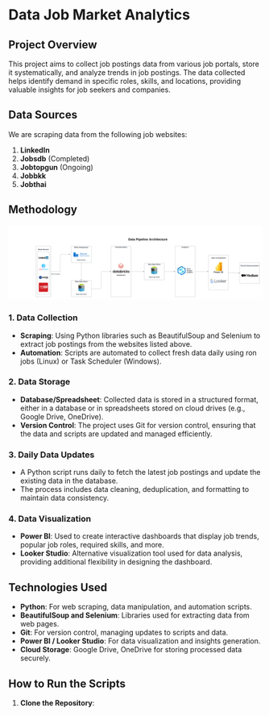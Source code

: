 # Data Job Market Analytics

## Project Overview
This project aims to collect job postings data from various job portals, store it systematically, and analyze trends in job postings. The data collected helps identify demand in specific roles, skills, and locations, providing valuable insights for job seekers and companies.

## Data Sources
We are scraping data from the following job websites:
1. **LinkedIn**
2. **Jobsdb** (Completed)
3. **Jobtopgun** (Ongoing)
4. **Jobbkk**
5. **Jobthai**

## Methodology

![Data Pipeline Architecture](https://github.com/Kittisak-M/Data/blob/main/data_pipeline_architecture.png)

### 1. Data Collection
- **Scraping**: Using Python libraries such as BeautifulSoup and Selenium to extract job postings from the websites listed above.
- **Automation**: Scripts are automated to collect fresh data daily using ron jobs (Linux) or Task Scheduler (Windows).

### 2. Data Storage
- **Database/Spreadsheet**: Collected data is stored in a structured format, either in a database or in spreadsheets stored on cloud drives (e.g., Google Drive, OneDrive).
- **Version Control**: The project uses Git for version control, ensuring that the data and scripts are updated and managed efficiently.

### 3. Daily Data Updates
- A Python script runs daily to fetch the latest job postings and update the existing data in the database.
- The process includes data cleaning, deduplication, and formatting to maintain data consistency.

### 4. Data Visualization
- **Power BI**: Used to create interactive dashboards that display job trends, popular job roles, required skills, and more.
- **Looker Studio**: Alternative visualization tool used for data analysis, providing additional flexibility in designing the dashboard.

## Technologies Used
- **Python**: For web scraping, data manipulation, and automation scripts.
- **BeautifulSoup and Selenium**: Libraries used for extracting data from web pages.
- **Git**: For version control, managing updates to scripts and data.
- **Power BI / Looker Studio**: For data visualization and insights generation.
- **Cloud Storage**: Google Drive, OneDrive for storing processed data securely.

## How to Run the Scripts
1. **Clone the Repository**:
   

   


